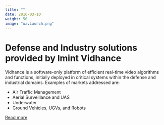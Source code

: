 ```yaml
---
title: ""
date: 2016-03-10
weight: 50
image: "uavLaunch.png"
---
```


# Defense and Industry solutions provided by Imint Vidhance

Vidhance is a software-only platform of efficient real-time video algorithms and functions, initially deployed in critical systems within the defense and industrial domains. Examples of markets addressed are:

- Air Traffic Management
- Aerial Surveillance and UAS
- Underwater
- Ground Vehicles, UGVs, and Robots

[Read more](/solutions/others)

